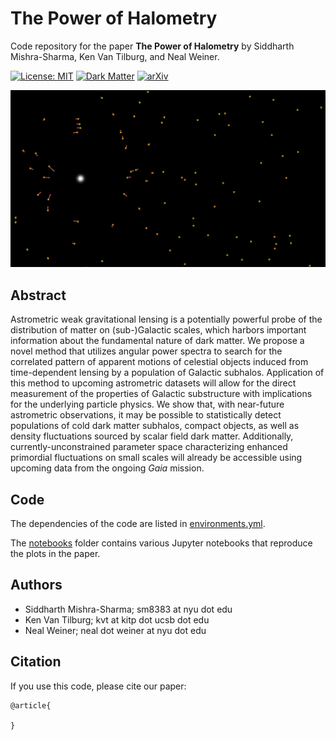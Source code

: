 # The Power of Halometry

Code repository for the paper
**The Power of Halometry**
by Siddharth Mishra-Sharma, Ken Van Tilburg, and Neal Weiner.

[![License: MIT](https://img.shields.io/badge/License-MIT-yellow.svg)](https://opensource.org/licenses/MIT)
[![Dark Matter](https://img.shields.io/badge/Matter-Dark-black.svg)](./)
[![arXiv](https://img.shields.io/badge/arXiv-2002.xxxxx%20-green.svg)](https://arxiv.org/abs/2002.xxxxx)

![Subhalos passing through a field of stars.](plots/banner.gif)


## Abstract

Astrometric weak gravitational lensing is a potentially powerful probe of the distribution of matter on (sub-)Galactic scales, which harbors important information about the fundamental nature of dark matter. We propose a novel method that utilizes angular power spectra to search for the correlated pattern of apparent motions of celestial objects induced from time-dependent lensing by a population of Galactic subhalos. Application of this method to upcoming astrometric datasets will allow for the direct measurement of the properties of Galactic substructure with implications for the underlying particle physics. We show that, with near-future astrometric observations, it may be possible to statistically detect populations of cold dark matter subhalos, compact objects, as well as density fluctuations sourced by scalar field dark matter. Additionally, currently-unconstrained parameter space characterizing enhanced primordial fluctuations on small scales will already be accessible using upcoming data from the ongoing _Gaia_ mission.

## Code

The dependencies of the code are listed in [environments.yml](environment.yml).

The [notebooks](notebooks/) folder contains various Jupyter notebooks that reproduce the plots in the paper.

## Authors

-  Siddharth Mishra-Sharma; sm8383 at nyu dot edu
-  Ken Van Tilburg; kvt at kitp dot ucsb dot edu
-  Neal Weiner; neal dot weiner at nyu dot edu

## Citation

If you use this code, please cite our paper:

```
@article{
    
}
```
